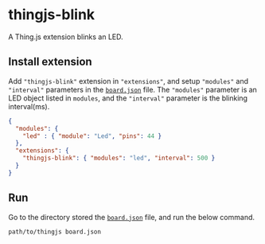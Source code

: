 # thingjs-blink
A Thing.js extension blinks an LED.

## Install extension
Add `"thingjs-blink"` extension in `"extensions"`, and setup `"modules"` and `"interval"` parameters in the [`board.json`][board-json] file. The `"modules"` parameter is an LED object listed in `modules`, and the `"interval"` parameter is the blinking interval(ms).
```json
{
  "modules": {
    "led" : { "module": "Led", "pins": 44 }
  },
  "extensions": {
    "thingjs-blink": { "modules": "led", "interval": 500 }
  }
}
```

## Run
Go to the directory stored the [`board.json`][board-json] file, and run the below command.
```sh
path/to/thingjs board.json
```

[board-json]: https://github.com/evanxd/thingjs-blink/blob/master/board.json
